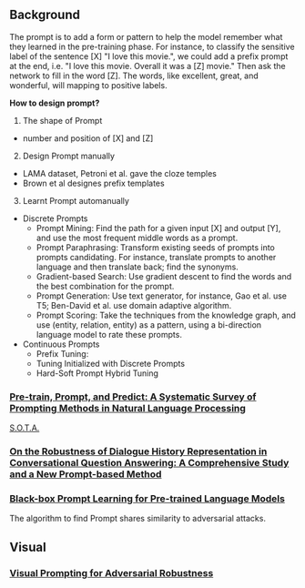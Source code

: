 ## Background

The prompt is to add a form or pattern to help the model remember what they learned in the pre-training phase. 
For instance, to classify the sensitive label of the sentence [X] "I love this movie.", we could add a prefix prompt at the end, i.e. "I love this movie. Overall it was a [Z] movie." Then ask the network to fill in the word [Z]. The words, like excellent, great, and wonderful, will mapping to positive labels.

**How to design prompt?**
1. The shape of Prompt
-  number and position of [X] and [Z]
2. Design Prompt manually
- LAMA dataset, Petroni et al. gave the cloze temples
- Brown et al designes prefix templates
3.  Learnt Prompt automanually
- Discrete Prompts
  - Prompt Mining: Find the path for a given input [X] and output [Y], and use the most frequent middle words as a prompt.
  - Prompt Paraphrasing: Transform existing seeds of prompts into prompts candidating. For instance, translate prompts to another language and then translate back; find the synonyms.
  - Gradient-based Search: Use gradient descent to find the words and the best combination for the prompt.
  - Prompt Generation: Use text generator, for instance, Gao et al. use T5; Ben-David et al. use domain adaptive algorithm.
  - Prompt Scoring: Take the techniques from the knowledge graph, and use (entity, relation, entity) as a pattern, using a bi-direction language model to rate these prompts.
- Continuous Prompts
  - Prefix Tuning:
  - Tuning Initialized with Discrete Prompts
  - Hard-Soft Prompt Hybrid Tuning

### [Pre-train, Prompt, and Predict: A Systematic Survey of Prompting Methods in Natural Language Processing](https://arxiv.org/abs/2107.13586)

[S.O.T.A.](http://pretrain.nlpedia.ai/)

### [On the Robustness of Dialogue History Representation in Conversational Question Answering: A Comprehensive Study and a New Prompt-based Method](https://arxiv.org/abs/2206.14796)

### [Black-box Prompt Learning for Pre-trained Language Models](https://arxiv.org/pdf/2201.08531.pdf)

The algorithm to find Prompt shares similarity to adversarial attacks.

## Visual

### [Visual Prompting for Adversarial Robustness](https://arxiv.org/pdf/2210.06284.pdf)
